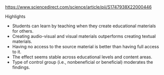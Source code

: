 https://www.sciencedirect.com/science/article/pii/S1747938X22000446

Highlights

* Students can learn by teaching when they create educational materials for others.
* Creating audio-visual and visual materials outperforms creating textual materials.
* Having no access to the source material is better than having full access to it.
* The effect seems stable across educational levels and content areas.
* Type of control group (i.e., nonbeneficial or beneficial) moderates the findings.
